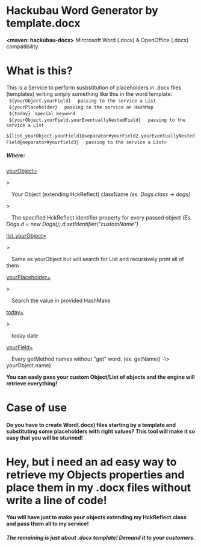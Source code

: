 # Hackubau Word Generator by template.docx
<span class="lead"><b><maven: hackubau-docx></b> Mircrosoft Word (.docx) & OpenOffice (.docx) compatibility</span>


<h1><b>What is this?</b></h1>
This is a Service to perform susbstitution of placeholders in .docx files (templates) writing simply something like this in the word template:
<br>
<code> ${yourObject.yourField} </code> <code> passing to the service a List<? extends HckReflect></code>
<br>
<code> ${yourPlaceholder} </code> <code> passing to the service an HashMap<String,String></code>
<br>
<code> ${today} </code> <code>special keyword</code>
<br>
<code> ${yourObject.yourField.yourEventuallyNestedField} </code>  <code> passing to the service a List<? extends HckReflect></code>
<br>
<code> ${list_yourObject.yourField1@separator#yourField2.yourEventuallyNestedField@separator#yourfield3} </code>  <code> passing to the service a List<List<? extends HckReflect>></code>
<h5>Where:</h5
 
 <p><u>yourObject=</u><p> 
  > <p class="lead">&emsp;Your Object (extending HckReflect) className <i>(es. Dogs.class -> dogs)</i></p>
  > <p class="lead">&emsp;The specified HckReflect.identifier property for every passed object <i>(Es. Dogs d = new Dogs(); d.setIdentifier("customName")</i></p>
 
 <p><u>list_yourObject=</u><p> 
  > <p class="lead">&emsp;Same as yourObject but will search for List<yourObject> and recursively print all of them</p>
   
 <p><u>yourPlaceholder=</u><p> 
  > <p class="lead">&emsp;Search the value in provided HashMake<key,value></p>
 
 <p><u>today=</u><p> 
  > <p class="lead">&emsp;today date</p>
 
 <p><u>yourField=</u><p> 
<p>&emsp;Every getMethod names without "get" word. (ex. getName() -\> yourObject.name)
  
<b>You can easly pass your custom Object/List of objects and the engine will retrieve everything!</b>


<h1 class="lead">Case of use</h1>

<h4 class="lead">Do you have to create Word(.docx) files starting by a template and substituting some placeholders with right values?
This tool will make it so easy that you will be stunned! </h4>

<h1 class="lead">Hey, but i need an ad easy way to retrieve my Objects properties and place them in my .docx files without write a line of code!</h1>

<h4 class="lead">You will have just to make your objects extending my HckReflect.class and pass them all to my service!</h4>
<h5 class="lead">The remaining is just about .docx template! Demand it to your customers.</h5>

